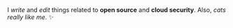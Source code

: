 I _write_ and _edit_ things related to **open source** and **cloud security**. Also, _cats really like me_. :sparkles:
